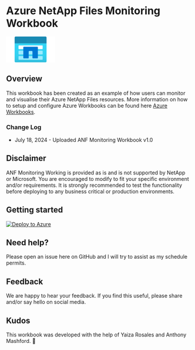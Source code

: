 # Azure NetApp Files Monitoring Workbook

<img src="./img/ANFLogo.png" alt="" height="70" style="margin: 0 0 0 0; " />



## Overview
This workbook has been created as an example of how users can monitor and visualise their Azure NetApp Files resources. More information on how to setup and configure Azure Workbooks can be found here [Azure Workbooks](https://learn.microsoft.com/en-gb/azure/azure-monitor/visualize/workbooks-overview?WT.mc_id=Portal-fx).

### Change Log

* July 18, 2024 - Uploaded ANF Monitoring Workbook v1.0

## Disclaimer
ANF Monitoring Working is provided as is and is not supported by NetApp or Microsoft. You are encouraged to modify to fit your specific environment and/or requirements. It is strongly recommended to test the functionality before deploying to any business critical or production environments.

## Getting started 

[![Deploy to Azure](https://aka.ms/deploytoazurebutton)](https://portal.azure.com/#create/Microsoft.Template/uri/https%3A%2F%2Fraw.githubusercontent.com%2Fbeagomezangulo%2FANF-Monitoring-Workbook%2Fmain%2FANF%2520Monitoring%2520Workbook%2520-%2520ARM%2520template%2520v3.json)

## Need help?
Please open an issue here on GitHub and I will try to assist as my schedule permits.

## Feedback
We are happy to hear your feedback. If you find this useful, please share and/or say hello on social media.

## Kudos
This workbook was developed with the help of Yaiza Rosales and Anthony Mashford. 💙


